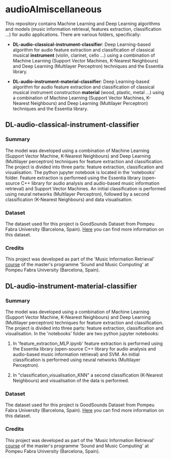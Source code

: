# audioAImiscellaneous

This repository contains Machine Learning and Deep Learning algorithms and models (music information retrieval, features extraction, classification ...) for audio applications. There are various folders, specifically:

- **DL-audio-classical-instrument-classifier**: Deep Learning-based algorithm for audio feature extraction and classification of classical musical **instrument** (violin, clarinet, cello ...) using a combination of Machine Learning (Support Vector Machines, K-Nearest Neighbours) and Deep Learning (Multilayer Perceptron) techniques and the Essentia library.

- **DL-audio-instrument-material-classifier**: Deep Learning-based algorithm for audio feature extraction and classification of classical musical instrument construction **material** (wood, plastic, metal ...) using a combination of Machine Learning (Support Vector Machines, K-Nearest Neighbours) and Deep Learning (Multilayer Perceptron) techniques and the Essentia library.



## DL-audio-classical-instrument-classifier


### Summary

The model was developed using a combination of Machine Learning (Support Vector Machine, K-Nearest Neighbours) and Deep Learning (Multilayer perceptron) techniques for feature extraction and classification.
The project is divided into three parts: feature extraction, classification and visualisation. The python jupyter notebook is located in the 'notebooks' folder. Feature extraction is performed using the Essentia library (open-source C++ library for audio analysis and audio-based music information retrieval) and Support Vector Machines. An initial classification is performed using neural networks (Multilayer Perceptron), followed by a second classification (K-Nearest Neighbours) and data visualisation.


### Dataset

The dataset used for this project is GoodSounds Dataset from Pompeu Fabra University (Barcelona, Spain). [Here](https://www.upf.edu/web/mtg/good-sounds) you can find more information on this dataset.

### Credits

This project was developed as part of the 'Music Information Retrieval' [course](https://www.upf.edu/web/smc/music-information-retrieval) of the master's programme 'Sound and Music Computing' at Pompeu Fabra University (Barcelona, Spain).




## DL-audio-instrument-material-classifier

### Summary

The model was developed using a combination of Machine Learning (Support Vector Machine, K-Nearest Neighbours) and Deep Learning (Multilayer perceptron) techniques for feature extraction and classification.
The project is divided into three parts: feature extraction, classification and visualisation. In the 'notebooks' folder are two python jupyter notebooks: 

1) In 'feature_extraction_MLP.ipynb' feature extraction is performed using the Essentia library (open-source C++ library for audio analysis and audio-based music information retrieval) and SVM. An initial classification is performed using neural networks (Multilayer Perceptron).

2) In "classification_visualisation_KNN" a second classification (K-Nearest Neighbours) and visualisation of the data is performed.


### Dataset

The dataset used for this project is GoodSounds Dataset from Pompeu Fabra University (Barcelona, Spain). [Here](https://www.upf.edu/web/mtg/good-sounds) you can find more information on this dataset.

### Credits

This project was developed as part of the 'Music Information Retrieval' [course](https://www.upf.edu/web/smc/music-information-retrieval) of the master's programme 'Sound and Music Computing' at Pompeu Fabra University (Barcelona, Spain).


